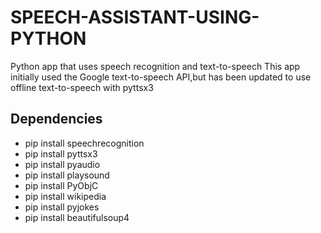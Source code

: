 # SPEECH-ASSISTANT-USING-PYTHON
Python app that uses speech recognition and text-to-speech This app initially used the Google text-to-speech API,but has been updated to use offline text-to-speech with pyttsx3

## Dependencies
* pip install speechrecognition
* pip install pyttsx3
* pip install pyaudio
* pip install playsound
* pip install PyObjC
* pip install wikipedia
* pip install pyjokes
* pip install beautifulsoup4


